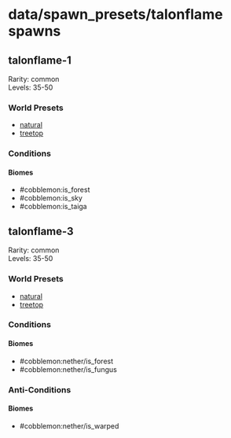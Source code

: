 # data/spawn_presets/talonflame spawns  
  
## talonflame-1  
Rarity: common  
Levels: 35-50  
  
### World Presets  
* [natural](/data/world_presets/natural.md)  
* [treetop](/data/world_presets/treetop.md)  
  
### Conditions  
  
#### Biomes  
  * #cobblemon:is_forest
  * #cobblemon:is_sky
  * #cobblemon:is_taiga
  
  
## talonflame-3  
Rarity: common  
Levels: 35-50  
  
### World Presets  
* [natural](/data/world_presets/natural.md)  
* [treetop](/data/world_presets/treetop.md)  
  
### Conditions  
  
#### Biomes  
  * #cobblemon:nether/is_forest
  * #cobblemon:nether/is_fungus
  
  
### Anti-Conditions  
  
#### Biomes  
  * #cobblemon:nether/is_warped
  
